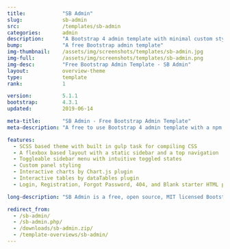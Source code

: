 ```yaml
---
title:            "SB Admin"
slug:             sb-admin
src:              /templates/sb-admin
categories:       admin
description:      "A Bootstrap 4 admin template with minimal custom styling and an advanced development environment - a perfect starter template for building web apps, dashboards, and admin panels"
bump:             "A free Bootstrap admin template"
img-thumbnail:    /assets/img/screenshots/templates/sb-admin.jpg
img-full:         /assets/img/screenshots/templates/sb-admin.png
img-desc:         "Free Bootstrap Admin Template - SB Admin"
layout:		      overview-theme
type:             template
rank:             1

version:          5.1.1
bootstrap:        4.3.1
updated:          2019-06-14

meta-title:       "SB Admin - Free Bootstrap Admin Template"
meta-description: "A free to use Bootstrap 4 admin template with a npm, gulp.js, and browserSync based workflow environment included. A perfect boilerplate template for creating web apps and dashboard UI's."

features:
  - SCSS based theme with built in gulp task for compiling CSS
  - A flexbox based layout with a static sidebar and a top navigation
  - Toggleable sidebar menu with intuitive toggled states
  - Custom panel styling
  - Interactive charts by Chart.js plugin
  - Interactive tables by dataTables plugin
  - Login, Registration, Forgot Password, 404, and Blank starter HTML pages

long-description: "SB Admin is a free, open source, MIT licensed Bootstrap admin template. This template uses the default Bootstrap 4 styles along with a variety of plugins to create a powerful framework for creating admin panels, web apps, or dashboard UI's for your next project."

redirect_from:
  - /sb-admin/
  - /sb-admin.php/
  - /downloads/sb-admin.zip/
  - /template-overviews/sb-admin/
---
```

